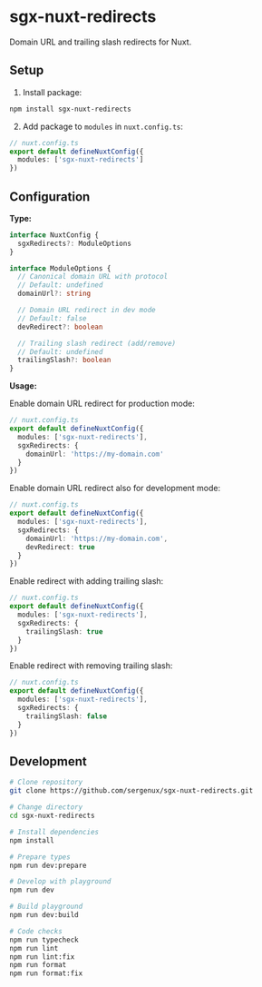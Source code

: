 # sgx-nuxt-redirects

Domain URL and trailing slash redirects for Nuxt.

## Setup

1.  Install package:

```bash
npm install sgx-nuxt-redirects
```

2. Add package to `modules` in `nuxt.config.ts`:

```ts
// nuxt.config.ts
export default defineNuxtConfig({
  modules: ['sgx-nuxt-redirects']
})
```

## Configuration

**Type:**

```ts
interface NuxtConfig {
  sgxRedirects?: ModuleOptions
}

interface ModuleOptions {
  // Canonical domain URL with protocol
  // Default: undefined
  domainUrl?: string

  // Domain URL redirect in dev mode
  // Default: false
  devRedirect?: boolean

  // Trailing slash redirect (add/remove)
  // Default: undefined
  trailingSlash?: boolean
}
```

**Usage:**

Enable domain URL redirect for production mode:

```ts
// nuxt.config.ts
export default defineNuxtConfig({
  modules: ['sgx-nuxt-redirects'],
  sgxRedirects: {
    domainUrl: 'https://my-domain.com'
  }
})
```

Enable domain URL redirect also for development mode:

```ts
// nuxt.config.ts
export default defineNuxtConfig({
  modules: ['sgx-nuxt-redirects'],
  sgxRedirects: {
    domainUrl: 'https://my-domain.com',
    devRedirect: true
  }
})
```

Enable redirect with adding trailing slash:

```ts
// nuxt.config.ts
export default defineNuxtConfig({
  modules: ['sgx-nuxt-redirects'],
  sgxRedirects: {
    trailingSlash: true
  }
})
```

Enable redirect with removing trailing slash:

```ts
// nuxt.config.ts
export default defineNuxtConfig({
  modules: ['sgx-nuxt-redirects'],
  sgxRedirects: {
    trailingSlash: false
  }
})
```

## Development

```bash
# Clone repository
git clone https://github.com/sergenux/sgx-nuxt-redirects.git

# Change directory
cd sgx-nuxt-redirects

# Install dependencies
npm install

# Prepare types
npm run dev:prepare

# Develop with playground
npm run dev

# Build playground
npm run dev:build

# Code checks
npm run typecheck
npm run lint
npm run lint:fix
npm run format
npm run format:fix
```
